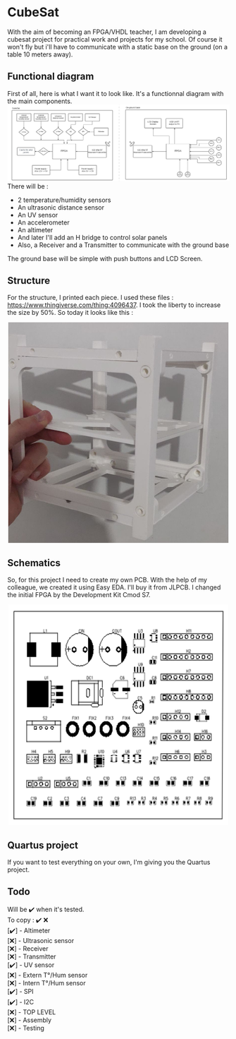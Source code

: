 # CubeSat
With the aim of becoming an FPGA/VHDL teacher, I am developing a cubesat project for practical work and projects for my school. Of course it won't fly but i'll have to communicate with a static base on the ground (on a table 10 meters away).

## Functional diagram
First of all, here is what I want it to look like. It's a functionnal diagram with the main components.  
![functionnal_diagram](/images/diagram.png)
There will be :
- 2 temperature/humidity sensors
- An ultrasonic distance sensor
- An UV sensor
- An accelerometer
- An altimeter
- And later I'll add an H bridge to control solar panels
- Also, a Receiver and a Transmitter to communicate with the ground base

The ground base will be simple with push buttons and LCD Screen.

## Structure
For the structure, I printed each piece. I used these files : https://www.thingiverse.com/thing:4096437.
I took the liberty to increase the size by 50%. So today it looks like this :  
<p align="center"><img src="/images/structure.png" width="500" height="500"></p>

## Schematics
So, for this project I need to create my own PCB. With the help of my colleague, we created it using Easy EDA.
I'll buy it from JLPCB. I changed the initial FPGA by the Development Kit Cmod S7. 
<p align="center"><img src="/images/pcb.png" width="500" height="500"></p>

## Quartus project
If you want to test everything on your own, I'm giving you the Quartus project.

## Todo
Will be ✔️ when it's tested.  
To copy : ✔️ ❌  
[✔️] - Altimeter  
[❌] - Ultrasonic sensor  
[❌] - Receiver  
[❌] - Transmitter  
[✔️] - UV sensor  
[❌] - Extern T°/Hum sensor  
[❌] - Intern T°/Hum sensor    
[✔️] - SPI  
[✔️] - I2C  
[❌] - TOP LEVEL  
[❌] - Assembly  
[❌] - Testing  

